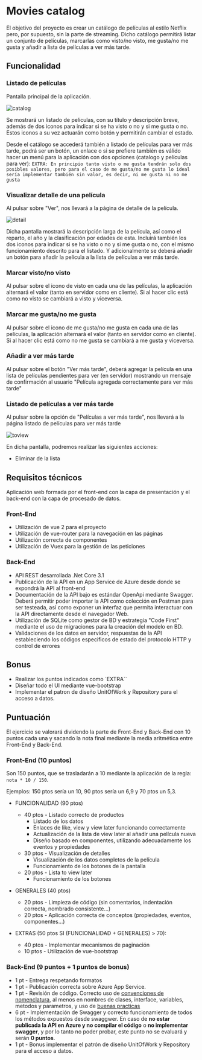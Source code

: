 # Movies catalog

El objetivo del proyecto es crear un catálogo de películas al estilo Netflix pero, por supuesto, sin la parte de streaming.
Dicho catálogo permitirá listar un conjunto de películas, marcarlas como visto/no visto, me gusta/no me gusta y añadir a lista de películas a ver más tarde.

## Funcionalidad

### Listado de películas
Pantalla principal de la aplicación.

![catalog](img/catalog.JPG "Catalog")

Se mostrará un listado de películas, con su título y descripción breve, además de dos iconos para indicar si se ha visto o no y si me gusta o no. Estos iconos a su vez actuarán como botón y permitirán cambiar el estado.

Desde el catálogo se accederá también a listado de películas para ver más tarde, podrá ser un botón, un enlace o si se prefiere también es válido hacer un menú para la aplicación con dos opciones (catalogo y películas para ver):
`EXTRA: En principio tanto visto o me gusta tendrán solo dos posibles valores, pero para el caso de me gusta/no me gusta lo ideal sería implementar también sin valor, es decir, ni me gusta ni no me gusta`

### Visualizar detalle de una película
Al pulsar sobre "Ver", nos llevará a la página de detalle de la película.

![detail](img/detail.JPG "Detail")

Dicha pantalla mostrará la descripción larga de la película, así como el reparto, el año y la clasificación por edades de esta. Incluirá también los dos iconos para indicar si se ha visto o no y si me gusta o no, con el mismo funcionamiento descrito para el listado. Y adicionalmente se deberá añadir un botón para añadir la película a la lista de películas a ver más tarde.

### Marcar visto/no visto

Al pulsar sobre el icono de visto en cada una de las películas, la aplicación alternará el valor (tanto en servidor como en cliente). Si al hacer clic está como no visto se cambiará a visto y viceversa.

### Marcar me gusta/no me gusta

Al pulsar sobre el icono de me gusta/no me gusta en cada una de las películas, la aplicación alternará el valor (tanto en servidor como en cliente). Si al hacer clic está como no me gusta se cambiará a me gusta y viceversa.

### Añadir a ver más tarde
Al pulsar sobre el botón "Ver más tarde", deberá agregar la película en una lista de películas pendientes para ver (en servidor) mostrando un mensaje de confirmación al usuario "Película agregada correctamente para ver más tarde"

### Listado de películas a ver más tarde

Al pulsar sobre la opción de "Películas a ver más tarde", nos llevará a la página listado de películas para ver más tarde

![toview](img/toview.JPG "list to view later")

En dicha pantalla, podremos realizar las siguientes acciones:

* Eliminar de la lista


## Requisitos técnicos

Aplicación web formada por el front-end con la capa de presentación y el back-end con la capa de procesado de datos.

### Front-End
* Utilización de vue 2 para el proyecto
* Utilización de vue-router para la navegación en las páginas
* Utilización correcta de componentes
* Utilización de Vuex para la gestión de las peticiones


### Back-End
* API REST desarrollada .Net Core 3.1
* Publicación de la API en un App Service de Azure desde donde se expondrá la API al front-end
* Documentación de la API bajo es estándar OpenApi mediante Swagger. Deberá permitir poder importar la API como colección en Postman para ser testeada, así como exponer un interfaz que permita interactuar con la API directamente desde el navegador Web.
* Utilización de SQLite como gestor de BD y estrategia "Code First" mediante el uso de migraciones para la creación del modelo en BD.
* Validaciones de los datos en servidor, respuestas de la API estableciendo los códigos especificos de estado del protocolo HTTP y control de errores

## Bonus

* Realizar los puntos indicados como `EXTRA``
* Diseñar todo el UI mediante vue-bootstrap
* Implementar el patron de diseño UnitOfWork y Repository para el acceso a datos.

## Puntuación
El ejercicio se valorará dividendo la parte de Front-End y Back-End con 10 puntos cada una y sacando la nota final mediante la media aritmética entre Front-End y Back-End.

### Front-End (10 puntos)

Son 150 puntos, que se trasladarán a 10 mediante la aplicación de la regla: `nota * 10 / 150`.

Ejemplos: 150 ptos sería un 10, 90 ptos sería un 6,9 y 70 ptos un 5,3.

* FUNCIONALIDAD (90 ptos)
    * 40 ptos - Listado correcto de productos
        * Listado de los datos
        * Enlaces de like, view y view later funcionando correctamente
        * Actualización de la lista de view later al añadir una película nueva
        * Diseño basado en componentes, utilizando adecuadamente los eventos y propiedades
    * 30 ptos - Visualización de detalles
        * Visualización de los datos completos de la película
        * Funcionamiento de los botones de la pantalla
    * 20 ptos - Lista to view later
        * Funcionamiento de los botones
* GENERALES (40 ptos)
    * 20 ptos - Limpieza de código (sin comentarios, indentación correcta, nombrado consistente...)
    * 20 ptos - Aplicación correcta de conceptos (propiedades, eventos, componentes...)

* EXTRAS (50 ptos SI (FUNCIONALIDAD + GENERALES) > 70):
    * 40 ptos - Implementar mecanismos de paginación
    * 10 ptos - Utilización de vue-bootstrap

### Back-End (9 puntos + 1 puntos de bonus)
* 1 pt - Entrega respetando formatos
* 1 pt - Publicación correcta sobre Azure App Service.
* 1 pt - Revisión de código. Correcto uso de [convenciones de nomenclatura](https://docs.microsoft.com/es-es/dotnet/standard/design-guidelines/naming-guidelines), al menos en nombres de clases, interface, variables, metodos y parametros, y uso de [buenas practicas](https://docs.microsoft.com/es-es/dotnet/csharp/programming-guide/inside-a-program/coding-conventions)
* 6 pt - Implementación de Swagger y correcto funcionamiento de todos los métodos expuestos desde swaggwer. En caso de **no estar publicada la API en Azure y no compilar el código** o **no implementar swagger**, y por lo tanto no poder probar, este punto no se evaluará y serán **0 puntos**.
* 1 pt - Bonus implementar el patrón de diseño UnitOfWork y Repository para el acceso a datos.

